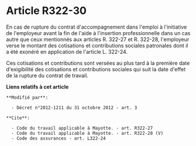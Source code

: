 # Article R322-30

En cas de rupture du contrat d'accompagnement dans l'emploi à l'initiative de l'employeur avant la fin de l'aide à
l'insertion professionnelle dans un cas autre que ceux mentionnés aux articles R. 322-27 et R. 322-28, l'employeur verse le
montant des cotisations et contributions sociales patronales dont il a été exonéré en application de l'article L. 322-24. 

Ces cotisations et contributions sont versées au plus tard à la première date d'exigibilité des cotisations et contributions
sociales qui suit la date d'effet de la rupture du contrat de travail.

**Liens relatifs à cet article**

	**Modifié par**:

	  - Décret n°2012-1211 du 31 octobre 2012 - art. 3

	**Cite**:

	  - Code du travail applicable à Mayotte. - art. R322-27
	  - Code du travail applicable à Mayotte. - art. R322-28 (V)
	  - Code des assurances - art. L322-24
